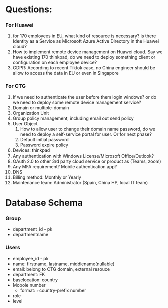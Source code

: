 # Questions:
### For Huawei 
1. for 170 employees in EU, what kind of resource is necessary? is there Identity as a Service as Microsoft Azure Active Directory in the Huawei cloud? 
2. How to implement remote device management on Huawei cloud. Say we have existing 170 thinkpad, do we need to deploy something client or configuration on each employee device? 
3. GDPR: According to recent Tiktok case, no China engineer should be allow to access the data in EU or even in Singapore
### For CTG
1. If we need to authenticate the user before them login windows? or do we need to deploy some remote device management service?
2. Domain or multiple-domain
3. Organization Unit
4. Group policy management, including email out send policy
5. User Object
	1. How to allow user to change their domain name password, do we need to deploy a self-service portal for user. Or for next phase?
	2. Default initial password
	3. Password expire policy
6. Devices: thinkpad
7. Any authentication with Windows License/Microsoft Office/Outlook?
8. OAuth 2.0 to other 3rd party cloud service or product as (Teams, zoom)
9. Any MFA requirement? Mobile authentication app?
10. DNS
11. Billing method: Monthly or Yearly
12. Maintenance team: Administrator (Spain, China HP, local IT team)

# Database Schema
### Group
- department_id - pk
- departmentname

### Users
- employee_id - pk
- name: firstname, lastname, middlename(nullable)
- email: belong to CTG domain, external resouce
- department: FK
- baselocation: country 
- Mobole number 
	- format: +country-prefix number
- role
- level 